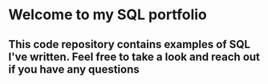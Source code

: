 # Welcome to my SQL portfolio
## This code repository contains examples of SQL I've written. Feel free to take a look and reach out if you have any questions
